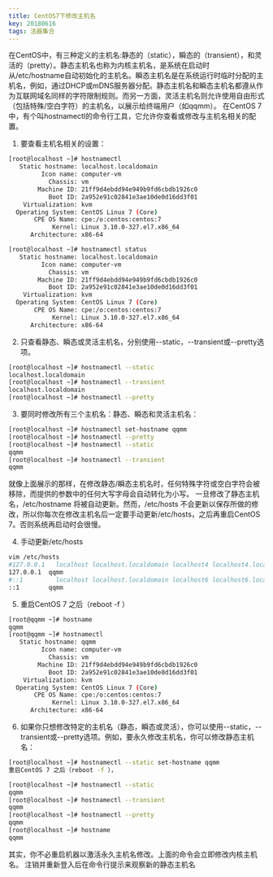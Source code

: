 ```yaml
---
title: CentOS7下修改主机名
key: 20180616
tags: 法器集合
---
```


在CentOS中，有三种定义的主机名:静态的（static），瞬态的（transient），和灵活的（pretty）。静态主机名也称为内核主机名，是系统在启动时从/etc/hostname自动初始化的主机名。瞬态主机名是在系统运行时临时分配的主机名，例如，通过DHCP或mDNS服务器分配。静态主机名和瞬态主机名都遵从作为互联网域名同样的字符限制规则。而另一方面，灵活主机名则允许使用自由形式（包括特殊/空白字符）的主机名，以展示给终端用户（如qqmm）。
在CentOS 7中，有个叫hostnamectl的命令行工具，它允许你查看或修改与主机名相关的配置。

1. 要查看主机名相关的设置：

```bash
[root@localhost ~]# hostnamectl
   Static hostname: localhost.localdomain
         Icon name: computer-vm
           Chassis: vm
        Machine ID: 21ff9d4ebdd94e949b9fd6cbdb1926c0
           Boot ID: 2a952e91c02841e3ae10de0d16dd3f01
    Virtualization: kvm
  Operating System: CentOS Linux 7 (Core)
       CPE OS Name: cpe:/o:centos:centos:7
            Kernel: Linux 3.10.0-327.el7.x86_64
      Architecture: x86-64
```
```bash
[root@localhost ~]# hostnamectl status
   Static hostname: localhost.localdomain
         Icon name: computer-vm
           Chassis: vm
        Machine ID: 21ff9d4ebdd94e949b9fd6cbdb1926c0
           Boot ID: 2a952e91c02841e3ae10de0d16dd3f01
    Virtualization: kvm
  Operating System: CentOS Linux 7 (Core)
       CPE OS Name: cpe:/o:centos:centos:7
            Kernel: Linux 3.10.0-327.el7.x86_64
      Architecture: x86-64
```

2. 只查看静态、瞬态或灵活主机名，分别使用--static，--transient或--pretty选项。
```bash
[root@localhost ~]# hostnamectl --static
localhost.localdomain
[root@localhost ~]# hostnamectl --transient
localhost.localdomain
[root@localhost ~]# hostnamectl --pretty
```

3. 要同时修改所有三个主机名：静态、瞬态和灵活主机名：
```bash
[root@localhost ~]# hostnamectl set-hostname qqmm
[root@localhost ~]# hostnamectl --pretty
[root@localhost ~]# hostnamectl --static
qqmm
[root@localhost ~]# hostnamectl --transient
qqmm
```
就像上面展示的那样，在修改静态/瞬态主机名时，任何特殊字符或空白字符会被移除，而提供的参数中的任何大写字母会自动转化为小写。
一旦修改了静态主机名，/etc/hostname 将被自动更新。然而，/etc/hosts 不会更新以保存所做的修改，所以你每次在修改主机名后一定要手动更新/etc/hosts，之后再重启CentOS 7。否则系统再启动时会很慢。

4. 手动更新/etc/hosts
```bash
vim /etc/hosts
#127.0.0.1   localhost localhost.localdomain localhost4 localhost4.localdomain4
127.0.0.1  qqmm
#::1         localhost localhost.localdomain localhost6 localhost6.localdomain6
::1        qqmm
```

5. 重启CentOS 7 之后（reboot -f ）
```bash
[root@qqmm ~]# hostname
qqmm
[root@qqmm ~]# hostnamectl
   Static hostname: qqmm
         Icon name: computer-vm
           Chassis: vm
        Machine ID: 21ff9d4ebdd94e949b9fd6cbdb1926c0
           Boot ID: 2a952e91c02841e3ae10de0d16dd3f01
    Virtualization: kvm
  Operating System: CentOS Linux 7 (Core)
       CPE OS Name: cpe:/o:centos:centos:7
            Kernel: Linux 3.10.0-327.el7.x86_64
      Architecture: x86-64
```

6. 如果你只想修改特定的主机名（静态，瞬态或灵活），你可以使用--static，--transient或--pretty选项。例如，要永久修改主机名，你可以修改静态主机名：
```bash
[root@localhost ~]# hostnamectl --static set-hostname qqmm
重启CentOS 7 之后（reboot -f ），

[root@localhost ~]# hostnamectl --static
qqmm
[root@localhost ~]# hostnamectl --transient
qqmm
[root@localhost ~]# hostnamectl --pretty
qqmm
[root@localhost ~]# hostname
qqmm
```
其实，你不必重启机器以激活永久主机名修改。上面的命令会立即修改内核主机名。
注销并重新登入后在命令行提示来观察新的静态主机名